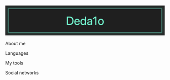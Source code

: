 ![Header](https://github.com/Deda1o/Deda1o/blob/main/assets/banner.png)

About me

Languages

My tools 

Social networks